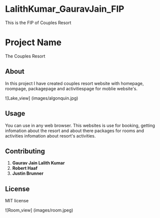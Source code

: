 # LalithKumar_GauravJain_FIP
This is the FIP of Couples Resort

# Project Name
The Couples Resort 

## About 
In this project I have created couples resort website with homepage, roompage, packagepage and activitiespage for moblie website's.

![Lake_view] (images/algonquin.jpg)
## Usage 

You can use in any web browser.
This websites is use for booking, getting infomation about the resort and about there packages for rooms and activities infomation about resort's activities.

## Contributing

1. __Gaurav Jain Lalith Kumar__ 
2. __Robert Haaf__
3. __Justin Brunner__

## License
MIT license

![Room_view] (images/room.jpeg)